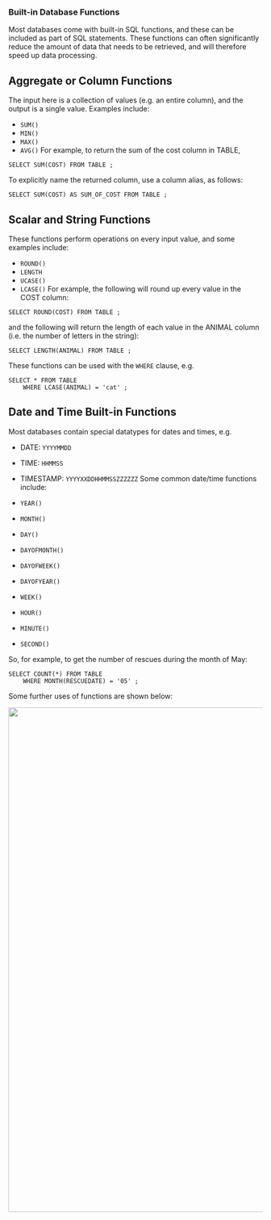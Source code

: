 
### Built-in Database Functions
Most databases come with built-in SQL functions, and these can be included as part of SQL statements. These functions can often significantly reduce the amount of data that needs to be retrieved, and will therefore speed up data processing.

## Aggregate or Column Functions
The input here is a collection of values (e.g. an entire column), and the output is a single value. Examples include:

* `SUM()`
* `MIN()`
* `MAX()`
* `AVG()`
For example, to return the sum of the cost column in TABLE,
```
SELECT SUM(COST) FROM TABLE ;
```
To explicitly name the returned column, use a column alias, as follows:
```
SELECT SUM(COST) AS SUM_OF_COST FROM TABLE ;
```

## Scalar and String Functions
These functions perform operations on every input value, and some examples include:

* `ROUND()`
* `LENGTH`
* `UCASE()`
* `LCASE()`
For example, the following will round up every value in the COST column:
```
SELECT ROUND(COST) FROM TABLE ;
```

and the following will return the length of each value in the ANIMAL column (i.e. the number of letters in the string):
```
SELECT LENGTH(ANIMAL) FROM TABLE ;
```

These functions can be used with the `WHERE` clause, e.g.
```
SELECT * FROM TABLE
    WHERE LCASE(ANIMAL) = 'cat' ;
```

## Date and Time Built-in Functions
Most databases contain special datatypes for dates and times, e.g.

* DATE: `YYYYMMDD`
* TIME: `HHMMSS`
* TIMESTAMP: `YYYYXXDDHHMMSSZZZZZZ`
Some common date/time functions include: 

* `YEAR()`
* `MONTH()`
* `DAY()`
* `DAYOFMONTH()`
* `DAYOFWEEK()`
* `DAYOFYEAR()`
* `WEEK()`
* `HOUR()`
* `MINUTE()`
* `SECOND()`

So, for example, to get the number of rescues during the month of May:
```
SELECT COUNT(*) FROM TABLE
    WHERE MONTH(RESCUEDATE) = '05' ;
```

Some further uses of functions are shown below:

<img src="https://user-images.githubusercontent.com/13508894/278385308-f2f9e550-265a-4b69-a8f6-b50ab9494f87.png" width="1000" />
